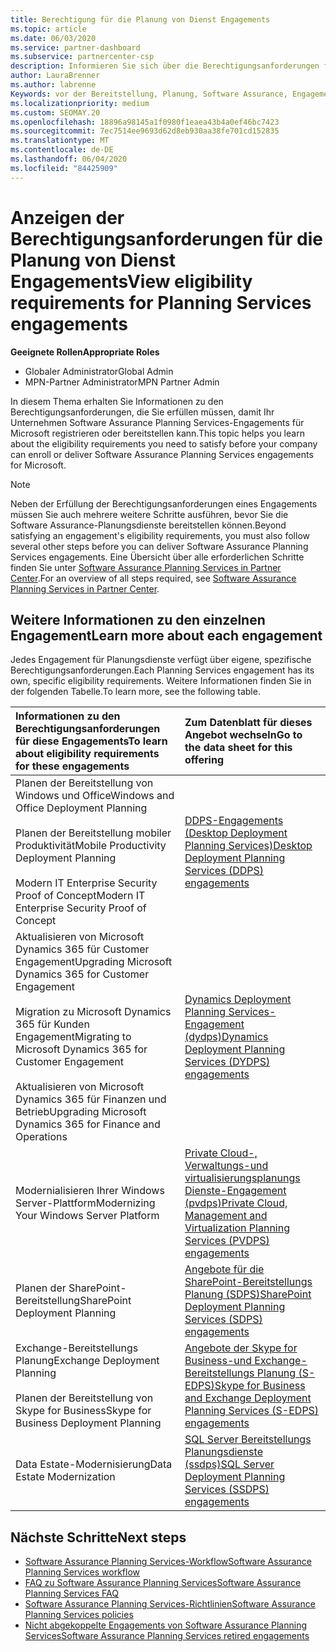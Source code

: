 ```yaml
---
title: Berechtigung für die Planung von Dienst Engagements
ms.topic: article
ms.date: 06/03/2020
ms.service: partner-dashboard
ms.subservice: partnercenter-csp
description: Informieren Sie sich über die Berechtigungsanforderungen für jede Software Assurance Planning Services-Einbindung, die ein Unternehmen für Unternehmenskunden anbieten kann.
author: LauraBrenner
ms.author: labrenne
Keywords: vor der Bereitstellung, Planung, Software Assurance, Engagements, Anforderungen, Qualifikation, Angebot
ms.localizationpriority: medium
ms.custom: SEOMAY.20
ms.openlocfilehash: 18896a98145a1f0980f1eaea43b4a0ef46bc7423
ms.sourcegitcommit: 7ec7514ee9693d62d8eb930aa38fe701cd152835
ms.translationtype: MT
ms.contentlocale: de-DE
ms.lasthandoff: 06/04/2020
ms.locfileid: "84425909"
---
```

# <a name="view-eligibility-requirements-for-planning-services-engagements"></a><span data-ttu-id="d023d-104">Anzeigen der Berechtigungsanforderungen für die Planung von Dienst Engagements</span><span class="sxs-lookup"><span data-stu-id="d023d-104">View eligibility requirements for Planning Services engagements</span></span>

<span data-ttu-id="d023d-105">**Geeignete Rollen**</span><span class="sxs-lookup"><span data-stu-id="d023d-105">**Appropriate Roles**</span></span>

- <span data-ttu-id="d023d-106">Globaler Administrator</span><span class="sxs-lookup"><span data-stu-id="d023d-106">Global Admin</span></span>
- <span data-ttu-id="d023d-107">MPN-Partner Administrator</span><span class="sxs-lookup"><span data-stu-id="d023d-107">MPN Partner Admin</span></span>

<span data-ttu-id="d023d-108">In diesem Thema erhalten Sie Informationen zu den Berechtigungsanforderungen, die Sie erfüllen müssen, damit Ihr Unternehmen Software Assurance Planning Services-Engagements für Microsoft registrieren oder bereitstellen kann.</span><span class="sxs-lookup"><span data-stu-id="d023d-108">This topic helps you learn about the eligibility requirements you need to satisfy before your company can enroll or deliver Software Assurance Planning Services engagements for Microsoft.</span></span>

>[!NOTE]
> <span data-ttu-id="d023d-109">Neben der Erfüllung der Berechtigungsanforderungen eines Engagements müssen Sie auch mehrere weitere Schritte ausführen, bevor Sie die Software Assurance-Planungsdienste bereitstellen können.</span><span class="sxs-lookup"><span data-stu-id="d023d-109">Beyond satisfying an engagement's eligibility requirements, you must also follow several other steps before you can deliver Software Assurance Planning Services engagements.</span></span> <span data-ttu-id="d023d-110">Eine Übersicht über alle erforderlichen Schritte finden Sie unter [Software Assurance Planning Services in Partner Center](software-assurance-dps.md).</span><span class="sxs-lookup"><span data-stu-id="d023d-110">For an overview of all steps required, see [Software Assurance Planning Services in Partner Center](software-assurance-dps.md).</span></span>

## <a name="learn-more-about-each-engagement"></a><span data-ttu-id="d023d-111">Weitere Informationen zu den einzelnen Engagement</span><span class="sxs-lookup"><span data-stu-id="d023d-111">Learn more about each engagement</span></span>

<span data-ttu-id="d023d-112">Jedes Engagement für Planungsdienste verfügt über eigene, spezifische Berechtigungsanforderungen.</span><span class="sxs-lookup"><span data-stu-id="d023d-112">Each Planning Services engagement has its own, specific eligibility requirements.</span></span> <span data-ttu-id="d023d-113">Weitere Informationen finden Sie in der folgenden Tabelle.</span><span class="sxs-lookup"><span data-stu-id="d023d-113">To learn more, see the following table.</span></span>

|<span data-ttu-id="d023d-114">**Informationen zu den Berechtigungsanforderungen für diese Engagements**</span><span class="sxs-lookup"><span data-stu-id="d023d-114">**To learn about eligibility requirements for these engagements**</span></span>   |<span data-ttu-id="d023d-115">**Zum Datenblatt für dieses Angebot wechseln**</span><span class="sxs-lookup"><span data-stu-id="d023d-115">**Go to the data sheet for this offering**</span></span>  |
|:------------------------------------|:------------------|
| <span data-ttu-id="d023d-116">Planen der Bereitstellung von Windows und Office</span><span class="sxs-lookup"><span data-stu-id="d023d-116">Windows and Office Deployment Planning</span></span><br/><br/> <span data-ttu-id="d023d-117">Planen der Bereitstellung mobiler Produktivität</span><span class="sxs-lookup"><span data-stu-id="d023d-117">Mobile Productivity Deployment Planning</span></span><br/><br/> <span data-ttu-id="d023d-118">Modern IT Enterprise Security Proof of Concept</span><span class="sxs-lookup"><span data-stu-id="d023d-118">Modern IT Enterprise Security Proof of Concept</span></span> | [<span data-ttu-id="d023d-119">DDPS-Engagements (Desktop Deployment Planning Services)</span><span class="sxs-lookup"><span data-stu-id="d023d-119">Desktop Deployment Planning Services (DDPS) engagements</span></span>](https://go.microsoft.com/fwlink/?linkid=2116072) |
| <span data-ttu-id="d023d-120">Aktualisieren von Microsoft Dynamics 365 für Customer Engagement</span><span class="sxs-lookup"><span data-stu-id="d023d-120">Upgrading Microsoft Dynamics 365 for Customer Engagement</span></span><br/><br/> <span data-ttu-id="d023d-121">Migration zu Microsoft Dynamics 365 für Kunden Engagement</span><span class="sxs-lookup"><span data-stu-id="d023d-121">Migrating to Microsoft Dynamics 365 for Customer Engagement</span></span><br/><br/> <span data-ttu-id="d023d-122">Aktualisieren von Microsoft Dynamics 365 für Finanzen und Betrieb</span><span class="sxs-lookup"><span data-stu-id="d023d-122">Upgrading Microsoft Dynamics 365 for Finance and Operations</span></span>  | [<span data-ttu-id="d023d-123">Dynamics Deployment Planning Services-Engagement (dydps)</span><span class="sxs-lookup"><span data-stu-id="d023d-123">Dynamics Deployment Planning Services (DYDPS) engagements</span></span>](https://go.microsoft.com/fwlink/?linkid=2116073)  |
| <span data-ttu-id="d023d-124">Modernialisieren Ihrer Windows Server-Plattform</span><span class="sxs-lookup"><span data-stu-id="d023d-124">Modernizing Your Windows Server Platform</span></span> | [<span data-ttu-id="d023d-125">Private Cloud-, Verwaltungs-und virtualisierungsplanungs Dienste-Engagement (pvdps)</span><span class="sxs-lookup"><span data-stu-id="d023d-125">Private Cloud, Management and Virtualization Planning Services (PVDPS) engagements</span></span>](https://go.microsoft.com/fwlink/?linkid=2115982) |
| <span data-ttu-id="d023d-126">Planen der SharePoint-Bereitstellung</span><span class="sxs-lookup"><span data-stu-id="d023d-126">SharePoint Deployment Planning</span></span>   | [<span data-ttu-id="d023d-127">Angebote für die SharePoint-Bereitstellungs Planung (SDPS)</span><span class="sxs-lookup"><span data-stu-id="d023d-127">SharePoint Deployment Planning Services (SDPS) engagements</span></span>](https://go.microsoft.com/fwlink/?linkid=2116074)  |
| <span data-ttu-id="d023d-128">Exchange-Bereitstellungs Planung</span><span class="sxs-lookup"><span data-stu-id="d023d-128">Exchange Deployment Planning</span></span><br/><br/> <span data-ttu-id="d023d-129">Planen der Bereitstellung von Skype for Business</span><span class="sxs-lookup"><span data-stu-id="d023d-129">Skype for Business Deployment Planning</span></span>  | [<span data-ttu-id="d023d-130">Angebote der Skype for Business-und Exchange-Bereitstellungs Planung (S-EDPS)</span><span class="sxs-lookup"><span data-stu-id="d023d-130">Skype for Business and Exchange Deployment Planning Services (S-EDPS) engagements</span></span>](https://go.microsoft.com/fwlink/?linkid=2116075)  |
| <span data-ttu-id="d023d-131">Data Estate-Modernisierung</span><span class="sxs-lookup"><span data-stu-id="d023d-131">Data Estate Modernization</span></span>  | [<span data-ttu-id="d023d-132">SQL Server Bereitstellungs Planungsdienste (ssdps)</span><span class="sxs-lookup"><span data-stu-id="d023d-132">SQL Server Deployment Planning Services (SSDPS) engagements</span></span>](https://go.microsoft.com/fwlink/?linkid=2116076)  |

## <a name="next-steps"></a><span data-ttu-id="d023d-133">Nächste Schritte</span><span class="sxs-lookup"><span data-stu-id="d023d-133">Next steps</span></span>

- [<span data-ttu-id="d023d-134">Software Assurance Planning Services-Workflow</span><span class="sxs-lookup"><span data-stu-id="d023d-134">Software Assurance Planning Services workflow</span></span>](https://go.microsoft.com/fwlink/?linkid=2115983)
- [<span data-ttu-id="d023d-135">FAQ zu Software Assurance Planning Services</span><span class="sxs-lookup"><span data-stu-id="d023d-135">Software Assurance Planning Services FAQ</span></span>](https://go.microsoft.com/fwlink/?linkid=2116077)
- [<span data-ttu-id="d023d-136">Software Assurance Planning Services-Richtlinien</span><span class="sxs-lookup"><span data-stu-id="d023d-136">Software Assurance Planning Services policies</span></span>](https://go.microsoft.com/fwlink/?linkid=2115984)
- [<span data-ttu-id="d023d-137">Nicht abgekoppelte Engagements von Software Assurance Planning Services</span><span class="sxs-lookup"><span data-stu-id="d023d-137">Software Assurance Planning Services retired engagements</span></span>](https://query.prod.cms.rt.microsoft.com/cms/api/am/binary/RE4sln9)
